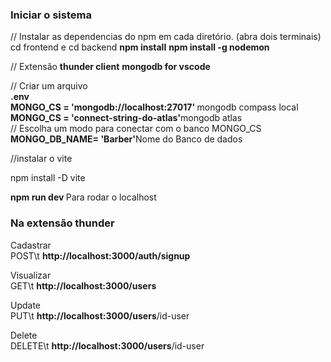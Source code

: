 <h3>Iniciar o sistema</h3>
// Instalar as dependencias do npm em cada diretório. (abra dois terminais) cd frontend e cd backend
<strong>npm install</strong>
<strong>npm install -g nodemon</strong>

// Extensão
<strong>thunder client</strong>
<strong>mongodb for vscode</strong>

// Criar um arquivo <br>
<strong>.env </strong> <br>
<strong>MONGO_CS = 'mongodb://localhost:27017' </strong> mongodb compass local <br>
<strong>MONGO_CS = 'connect-string-do-atlas'</strong>mongodb atlas<br>
// Escolha um modo para conectar com o banco MONGO_CS 
<strong>MONGO_DB_NAME= 'Barber'</strong>Nome do Banco de dados<br>

//instalar o vite
<p>npm install -D vite</p>
<strong>npm run dev </strong> Para rodar o localhost <br>

<h3>Na extensão thunder</h3>
Cadastrar <br>
POST\t <strong>http://localhost:3000/auth/signup</strong><br>
 
Visualizar <br>
GET\t <strong>http://localhost:3000/users</strong><br>

Update<br>
PUT\t <strong>http://localhost:3000/users</strong>/id-user<br>

Delete<br>
DELETE\t <strong>http://localhost:3000/users</strong>/id-user<br>

